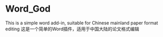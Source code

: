 # Word_God
This is a simple word add-in, suitable for Chinese mainland paper format editing
这是一个简单的Word插件，适用于中国大陆的论文格式编辑
